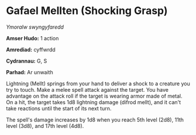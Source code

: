 # Gafael Mellten (Shocking Grasp)

*Ymoralw swyngyfaredd*

**Amser Hudo:** 1 action

**Amrediad:** cyffwrdd

**Cydrannau:** G, S

**Parhad:** Ar unwaith

Lightning (Mellt) springs from your hand to deliver a shock to a creature you try to touch. Make a melee spell attack against the target. You have advantage on the attack roll if the target is wearing armor made of metal. On a hit, the target takes 1d8 lightning damage (difrod mellt), and it can't take reactions until the start of its next turn.

The spell's damage increases by 1d8 when you reach 5th level (2d8), 11th level (3d8), and 17th level (4d8).